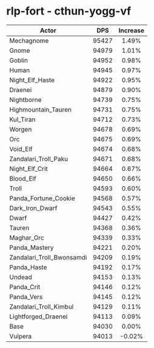 # rlp-fort - cthun-yogg-vf
| Actor | DPS | Increase |
|---|:---:|:---:|
|Mechagnome|95427|1.49%|
|Gnome|94979|1.01%|
|Goblin|94952|0.98%|
|Human|94945|0.97%|
|Night_Elf_Haste|94922|0.95%|
|Draenei|94879|0.90%|
|Nightborne|94739|0.75%|
|Highmountain_Tauren|94731|0.75%|
|Kul_Tiran|94712|0.73%|
|Worgen|94678|0.69%|
|Orc|94675|0.69%|
|Void_Elf|94674|0.68%|
|Zandalari_Troll_Paku|94671|0.68%|
|Night_Elf_Crit|94664|0.67%|
|Blood_Elf|94650|0.66%|
|Troll|94593|0.60%|
|Panda_Fortune_Cookie|94568|0.57%|
|Dark_Iron_Dwarf|94543|0.55%|
|Dwarf|94427|0.42%|
|Tauren|94368|0.36%|
|Maghar_Orc|94339|0.33%|
|Panda_Mastery|94221|0.20%|
|Zandalari_Troll_Bwonsamdi|94209|0.19%|
|Panda_Haste|94192|0.17%|
|Undead|94153|0.13%|
|Panda_Crit|94146|0.12%|
|Panda_Vers|94145|0.12%|
|Zandalari_Troll_Kimbul|94129|0.11%|
|Lightforged_Draenei|94113|0.09%|
|Base|94030|0.00%|
|Vulpera|94013|-0.02%|

